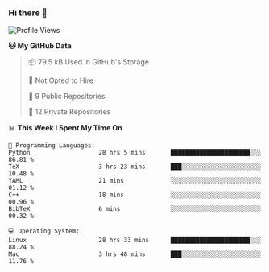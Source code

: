 ### Hi there 👋

<!--
**huayuan4396/huayuan4396** is a ✨ _special_ ✨ repository because its `README.md` (this file) appears on your GitHub profile.

Here are some ideas to get you started:

- 🔭 I’m currently working on ...
- 🌱 I’m currently learning ...
- 👯 I’m looking to collaborate on ...
- 🤔 I’m looking for help with ...
- 💬 Ask me about ...
- 📫 How to reach me: ...
- 😄 Pronouns: ...
- ⚡ Fun fact: ...
-->

<!--START_SECTION:waka-->
![Profile Views](http://img.shields.io/badge/Profile%20Views-2-blue)

**🐱 My GitHub Data** 

> 📦 79.5 kB Used in GitHub's Storage 
 > 
> 🚫 Not Opted to Hire
 > 
> 📜 9 Public Repositories 
 > 
> 🔑 12 Private Repositories 
 > 
📊 **This Week I Spent My Time On** 

```text
💬 Programming Languages: 
Python                   28 hrs 5 mins       ██████████████████████░░░   86.81 % 
TeX                      3 hrs 23 mins       ███░░░░░░░░░░░░░░░░░░░░░░   10.48 % 
YAML                     21 mins             ░░░░░░░░░░░░░░░░░░░░░░░░░   01.12 % 
C++                      18 mins             ░░░░░░░░░░░░░░░░░░░░░░░░░   00.96 % 
BibTeX                   6 mins              ░░░░░░░░░░░░░░░░░░░░░░░░░   00.32 % 

💻 Operating System: 
Linux                    28 hrs 33 mins      ██████████████████████░░░   88.24 % 
Mac                      3 hrs 48 mins       ███░░░░░░░░░░░░░░░░░░░░░░   11.76 % 
```


<!--END_SECTION:waka-->
